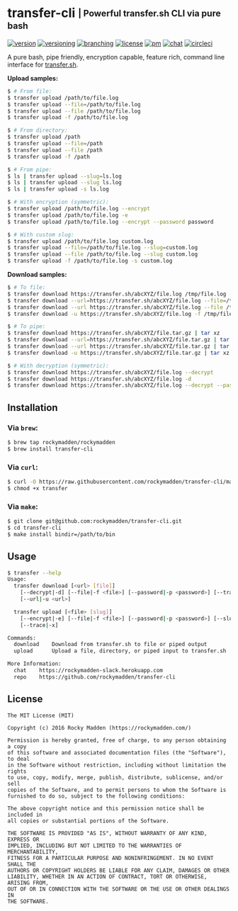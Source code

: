 # transfer-cli <sub><sup>| Powerful transfer.sh CLI via pure bash</sup></sub>
[![version](http://img.shields.io/badge/version-v0.2.0-blue.svg)](https://github.com/rockymadden/transfer-cli/releases)
[![versioning](http://img.shields.io/badge/versioning-semver-blue.svg)](http://semver.org/)
[![branching](http://img.shields.io/badge/branching-github%20flow-blue.svg)](https://guides.github.com/introduction/flow/)
[![license](http://img.shields.io/badge/license-mit-blue.svg)](https://opensource.org/licenses/MIT)
[![pm](http://img.shields.io/badge/pm-zenhub-blue.svg)](https://www.zenhub.io/)
[![chat](http://img.shields.io/badge/chat-slack-blue.svg)](https://rockymadden-slack.herokuapp.com/)
[![circleci](https://circleci.com/gh/rockymadden/transfer-cli.svg?style=shield)](https://circleci.com/gh/rockymadden/transfer-cli)

A pure bash, pipe friendly, encryption capable, feature rich, command line interface for
[transfer.sh](https://transfer.sh).

__Upload samples:__

```bash
$ # From file:
$ transfer upload /path/to/file.log
$ transfer upload --file=/path/to/file.log
$ transfer upload --file /path/to/file.log
$ transfer upload -f /path/to/file.log

$ # From directory:
$ transfer upload /path
$ transfer upload --file=/path
$ transfer upload --file /path
$ transfer upload -f /path

$ # From pipe:
$ ls | transfer upload --slug=ls.log
$ ls | transfer upload --slug ls.log
$ ls | transfer upload -s ls.log

$ # With encryption (symmetric):
$ transfer upload /path/to/file.log --encrypt
$ transfer upload /path/to/file.log -e
$ transfer upload /path/to/file.log --encrypt --password password

$ # With custom slug:
$ transfer upload /path/to/file.log custom.log
$ transfer upload --file=/path/to/file.log --slug=custom.log
$ transfer upload --file /path/to/file.log --slug custom.log
$ transfer upload -f /path/to/file.log -s custom.log
```

__Download samples:__

```bash
$ # To file:
$ transfer download https://transfer.sh/abcXYZ/file.log /tmp/file.log
$ transfer download --url=https://transfer.sh/abcXYZ/file.log --file=/tmp/file.log
$ transfer download --url https://transfer.sh/abcXYZ/file.log --file /tmp/file.log
$ transfer download -u https://transfer.sh/abcXYZ/file.log -f /tmp/file.log

$ # To pipe:
$ transfer download https://transfer.sh/abcXYZ/file.tar.gz | tar xz
$ transfer download --url=https://transfer.sh/abcXYZ/file.tar.gz | tar xz
$ transfer download --url https://transfer.sh/abcXYZ/file.tar.gz | tar xz
$ transfer download -u https://transfer.sh/abcXYZ/file.tar.gz | tar xz

$ # With decryption (symmetric):
$ transfer download https://transfer.sh/abcXYZ/file.log --decrypt
$ transfer download https://transfer.sh/abcXYZ/file.log -d
$ transfer download https://transfer.sh/abcXYZ/file.log --decrypt --password password
```

## Installation

### Via `brew`:

```bash
$ brew tap rockymadden/rockymadden
$ brew install transfer-cli
```

### Via `curl`:

```bash
$ curl -O https://raw.githubusercontent.com/rockymadden/transfer-cli/master/src/transfer
$ chmod +x transfer
```

### Via `make`:

```bash
$ git clone git@github.com:rockymadden/transfer-cli.git
$ cd transfer-cli
$ make install bindir=/path/to/bin
```

## Usage
```bash
$ transfer --help
Usage:
  transfer download [<url> [file]]
    [--decrypt|-d] [--file|-f <file>] [--password|-p <password>] [--trace|-x]
    [--url|-u <url>]

  transfer upload [<file> [slug]]
    [--encrypt|-e] [--file|-f <file>] [--password|-p <password>] [--slug|-s <slug>]
    [--trace|-x]

Commands:
  download    Download from transfer.sh to file or piped output
  upload      Upload a file, directory, or piped input to transfer.sh

More Information:
  chat    https://rockymadden-slack.herokuapp.com
  repo    https://github.com/rockymadden/transfer-cli
```

## License
```
The MIT License (MIT)

Copyright (c) 2016 Rocky Madden (https://rockymadden.com/)

Permission is hereby granted, free of charge, to any person obtaining a copy
of this software and associated documentation files (the "Software"), to deal
in the Software without restriction, including without limitation the rights
to use, copy, modify, merge, publish, distribute, sublicense, and/or sell
copies of the Software, and to permit persons to whom the Software is
furnished to do so, subject to the following conditions:

The above copyright notice and this permission notice shall be included in
all copies or substantial portions of the Software.

THE SOFTWARE IS PROVIDED "AS IS", WITHOUT WARRANTY OF ANY KIND, EXPRESS OR
IMPLIED, INCLUDING BUT NOT LIMITED TO THE WARRANTIES OF MERCHANTABILITY,
FITNESS FOR A PARTICULAR PURPOSE AND NONINFRINGEMENT. IN NO EVENT SHALL THE
AUTHORS OR COPYRIGHT HOLDERS BE LIABLE FOR ANY CLAIM, DAMAGES OR OTHER
LIABILITY, WHETHER IN AN ACTION OF CONTRACT, TORT OR OTHERWISE, ARISING FROM,
OUT OF OR IN CONNECTION WITH THE SOFTWARE OR THE USE OR OTHER DEALINGS IN
THE SOFTWARE.
```
